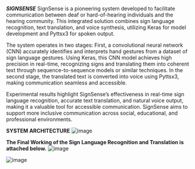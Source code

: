 **_SIGNSENSE_**
SignSense is a pioneering system developed to facilitate communication between deaf or hard-of-hearing individuals and the hearing community. This integrated solution combines sign language recognition, text translation, and voice synthesis, utilizing Keras for model development and Pyttsx3 for spoken output.

The system operates in two stages: First, a convolutional neural network (CNN) accurately identifies and interprets hand gestures from a dataset of sign language gestures. Using Keras, this CNN model achieves high precision in real-time, recognizing signs and translating them into coherent text through sequence-to-sequence models or similar techniques. In the second stage, the translated text is converted into voice using Pyttsx3, making communication seamless and accessible.

Experimental results highlight SignSense’s effectiveness in real-time sign language recognition, accurate text translation, and natural voice output, making it a valuable tool for accessible communication. SignSense aims to support more inclusive communication across social, educational, and professional environments.

**SYSTEM ARCHITECTURE**
![image](https://github.com/user-attachments/assets/b8f8eb9b-a38f-4cc5-b004-0445ecaa4d51)

**The Final Working of the Sign Language Recognition and Translation is attached below.**
![image](https://github.com/user-attachments/assets/48d953f2-0250-40df-b6d9-30a752498c86)


![image](https://github.com/user-attachments/assets/1f2080f8-9f7a-4479-b753-01815b7a3600)


